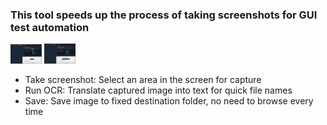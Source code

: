 ### This tool speeds up the process of taking screenshots for GUI test automation

<img src="https://github.com/douglasnavarro/ImageGrabber/blob/master/readme-prints/print2.PNG" alt="print1" style="width: 50px;"/>

<img src="https://github.com/douglasnavarro/ImageGrabber/blob/master/readme-prints/print3.PNG" alt="print2" style="width: 50px;"/>

- Take screenshot: Select an area in the screen for capture
- Run OCR: Translate captured image into text for quick file names
- Save: Save image to fixed destination folder, no need to browse every time